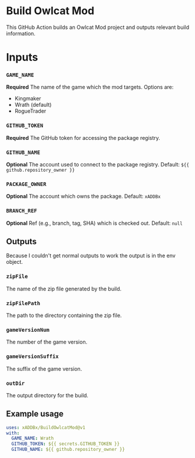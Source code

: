 # Build Owlcat Mod

This GitHub Action builds an Owlcat Mod project and outputs relevant build information.

# Inputs

### `GAME_NAME`

**Required** The name of the game which the mod targets. Options are:
- Kingmaker
- Wrath (default)
- RogueTrader

### `GITHUB_TOKEN`

**Required** The GitHub token for accessing the package registry.

### `GITHUB_NAME`

**Optional** The account used to connect to the package registry. Default: `${{ github.repository_owner }}`

### `PACKAGE_OWNER`

**Optional** The account which owns the package. Default: `xADDBx`

### `BRANCH_REF`

**Optional** Ref (e.g., branch, tag, SHA) which is checked out. Default: `null`

## Outputs
Because I couldn't get normal outputs to work the output is in the env object.

### `zipFile`

The name of the zip file generated by the build.

### `zipFilePath`

The path to the directory containing the zip file.

### `gameVersionNum`

The number of the game version.

### `gameVersionSuffix`

The suffix of the game version.

### `outDir`

The output directory for the build.

## Example usage

```yaml
uses: xADDBx/BuildOwlcatMod@v1
with:
  GAME_NAME: Wrath
  GITHUB_TOKEN: ${{ secrets.GITHUB_TOKEN }}
  GITHUB_NAME: ${{ github.repository_owner }}
```
